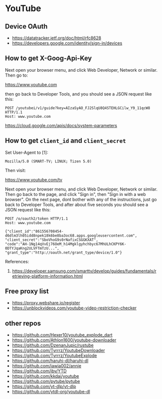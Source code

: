# YouTube

## Device OAuth

- https://datatracker.ietf.org/doc/html/rfc8628
- https://developers.google.com/identity/sign-in/devices

## How to get X-Goog-Api-Key

Next open your browser menu, and click Web Developer, Network or similar. Then
go to:

https://www.youtube.com

then go back to Developer Tools, and you should see a JSON request like this:

~~~
POST /youtubei/v1/guide?key=AIzaSyAO_FJ2SlqU8Q4STEHLGCilw_Y9_11qcW8 HTTP/1.1
Host: www.youtube.com
~~~

https://cloud.google.com/apis/docs/system-parameters

## How to get `client_id` and `client_secret`

Set User-Agent to [1]:

~~~
Mozilla/5.0 (SMART-TV; LINUX; Tizen 5.0)
~~~

Then visit:

https://www.youtube.com/tv

Next open your browser menu, and click Web Developer, Network or similar. Then
go back to the page, and click "Sign in", then "Sign in with a web browser". On
the next page, dont bother with any of the instructions, just go back to
Developer Tools, and after about five seconds you should see a JSON request like
this:

~~~
POST /o/oauth2/token HTTP/1.1
Host: www.youtube.com

{"client_id":"861556708454-d6dlm3lh05idd8npek18k6be8ba3oc68.apps.googleusercontent.com",
"client_secret":"SboVhoG9s0rNafixCSGGKXAT",
"code":"AH-1Ng14qVvEj76OeM_h14Mgklgyhchbyc67MhULhCKPY6K-0DTYJqaKng2ULVFTmTzU...",
"grant_type":"http://oauth.net/grant_type/device/1.0"}
~~~

References:

1. https://developer.samsung.com/smarttv/develop/guides/fundamentals/retrieving-platform-information.html

## Free proxy list

- https://proxy.webshare.io/register
- https://unblockvideos.com/youtube-video-restriction-checker

## other repos

- <https://github.com/Hexer10/youtube_explode_dart>
- https://github.com/Athlon1600/youtube-downloader
- https://github.com/DzenanJupic/rustube
- https://github.com/Tyrrrz/YoutubeDownloader
- https://github.com/Tyrrrz/YoutubeExplode
- https://github.com/haruhi-dl/haruhi-dl
- https://github.com/iawia002/annie
- https://github.com/ibv/YTD
- https://github.com/kkdai/youtube
- https://github.com/pytube/pytube
- https://github.com/yt-dlp/yt-dlp
- https://github.com/ytdl-org/youtube-dl
